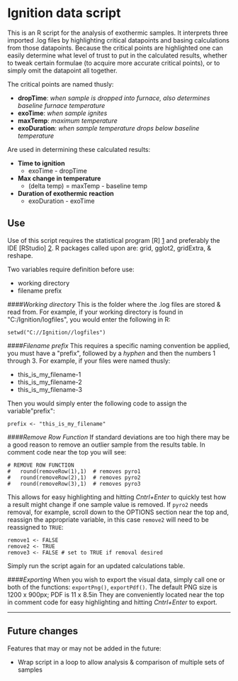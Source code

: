 Ignition data script
==
This is an R script for the analysis of exothermic samples. It interprets three imported .log files by highlighting critical datapoints and basing calculations from those datapoints. Because the critical points are highlighted one can easily determine what level of trust to put in the calculated results, whether to tweak certain formulae (to acquire more accurate critical points), or to simply omit the datapoint all together.

The critical points are named thusly:
 - **dropTime**: *when sample is dropped into furnace, also determines baseline furnace temperature*
 - **exoTime**: *when sample ignites*
 - **maxTemp**: *maximum temperature*
 - **exoDuration**: *when sample temperature drops below baseline temperature*

Are used in determining these calculated results:
 - **Time to ignition**
    - exoTime - dropTime
 - **Max change in temperature**
    - (delta temp) = maxTemp - baseline temp
 - **Duration of exothermic reaction**
    - exoDuration - exoTime

Use
-----
Use of this script requires the statistical program [R] [1] and preferably the IDE [RStudio] [2]. R packages called upon are: grid, gglot2, gridExtra, & reshape.

Two variables require definition before use:

- working directory
- filename prefix

####*Working directory* 
This is the folder where the .log files are stored & read from. For example, if your working directory is found in "C:/Ignition/logfiles", you would enter the following in R: 

```
setwd("C://Ignition//logfiles")
```

####*Filename prefix* 
This requires a specific naming convention be applied, you must have a "prefix", followed by a *hyphen* and then the numbers 1 through 3. For example, if your files were named thusly:
* this_is_my_filename-1
* this_is_my_filename-2
* this_is_my_filename-3

Then you would simply enter the following code to assign the variable"prefix":
```
prefix <- "this_is_my_filename"
```

####*Remove Row Function*
If standard deviations are too high there may be a good reason to remove an outlier sample from the results table. In comment code near the top you will see:
```
# REMOVE ROW FUNCTION
#   round(removeRow(1),1)  # removes pyro1
#   round(removeRow(2),1)  # removes pyro2
#   round(removeRow(3),1)  # removes pyro3
```
This allows for easy highlighting and hitting *Cntrl+Enter* to quickly test how a result might change if one sample value is removed. If `pyro2` needs removal, for example, scroll down to the OPTIONS section near the top and, reassign the appropriate variable, in this case `remove2` will need to be reassigned to `TRUE`:
```
remove1 <- FALSE
remove2 <- TRUE
remove3 <- FALSE # set to TRUE if removal desired
```
Simply run the script again for an updated calculations table.

####*Exporting*
When you wish to export the visual data, simply call one or both of the functions: `exportPng()`, `exportPdf()`. The default PNG size is 1200 x 900px; PDF is 11 x 8.5in They are conveniently located near the top in comment code for easy highlighting and hitting *Cntrl+Enter* to export.




***
Future changes
----
Features that may or may not be added in the future:
- Wrap script in a loop to allow analysis & comparison of multiple sets of samples

[1]:http://cran.us.r-project.org/
[2]:https://www.rstudio.com/
